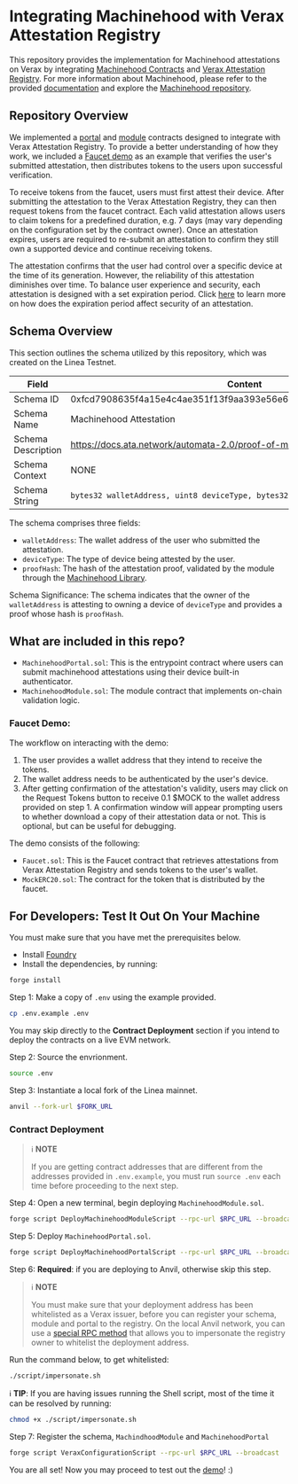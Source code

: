 # Integrating Machinehood with Verax Attestation Registry
This repository provides the implementation for Machinehood attestations on Verax by integrating [Machinehood Contracts](https://github.com/automata-network/machinehood-contracts) and [Verax Attestation Registry](https://github.com/Consensys/linea-attestation-registry). For more information about Machinehood, please refer to the provided [documentation]((https://docs.ata.network/automata-2.0/proof-of-machinehood)) and explore the [Machinehood repository](https://github.com/automata-network/machinehood-contracts).

## Repository Overview
We implemented a [portal](https://docs.ver.ax/verax-documentation/core-concepts/portals) and [module](https://docs.ver.ax/verax-documentation/core-concepts/modules) contracts designed to integrate with Verax Attestation Registry. To provide a better understanding of how they work, we included a [Faucet demo](./src/examples//00_faucet/) as an example that verifies the user's submitted attestation, then distributes tokens to the users upon successful verification.

To receive tokens from the faucet, users must first attest their device. After submitting the attestation to the Verax Attestation Registry, they can then request tokens from the faucet contract. Each valid attestation allows users to claim tokens for a predefined duration, e.g. 7 days (may vary depending on the configuration set by the contract owner). Once an attestation expires, users are required to re-submit an attestation to confirm they still own a supported device and continue receiving tokens.

The attestation confirms that the user had control over a specific device at the time of its generation. However, the reliability of this attestation diminishes over time. To balance user experience and security, each attestation is designed with a set expiration period. Click [here](https://github.com/automata-network/machinehood-contracts#does-the-attestation-prove-that-users-owns-the-device) to learn more on how does the expiration period affect security of an attestation.

## Schema Overview
This section outlines the schema utilized by this repository, which was created on the Linea Testnet.

| Field | Content |
| ---- | ---- |
| Schema ID | 0xfcd7908635f4a15e4c4ae351f13f9aa393e56e67aca82e5ffd3cf5c463464ee7 |
| Schema Name | Machinehood Attestation |
| Schema Description | https://docs.ata.network/automata-2.0/proof-of-machinehood |
| Schema Context | NONE |
| Schema String | `bytes32 walletAddress, uint8 deviceType, bytes32 proofHash` |

The schema comprises three fields:
- `walletAddress`: The wallet address of the user who submitted the attestation.
- `deviceType`: The type of device being attested by the user.
- `proofHash`: The hash of the attestation proof, validated by the module through the [Machinehood Library](https://github.com/automata-network/machinehood-contracts).

Schema Significance: The schema indicates that the owner of the `walletAddress` is attesting to owning a device of `deviceType` and provides a proof whose hash is `proofHash`.

## What are included in this repo?
- `MachinehoodPortal.sol`: This is the entrypoint contract where users can submit machinehood attestations using their device built-in authenticator.
- `MachinehoodModule.sol`: The module contract that implements on-chain validation logic.

### Faucet Demo:
The workflow on interacting with the demo:
1. The user provides a wallet address that they intend to receive the tokens.
2. The wallet address needs to be authenticated by the user's device.
3. After getting confirmation of the attestation's validity, users may click on the Request Tokens button to receive 0.1 $MOCK to the wallet address provided on step 1. A confirmation window will appear prompting users to whether download a copy of their attestation data or not. This is optional, but can be useful for debugging.

The demo consists of the following:
- `Faucet.sol`: This is the Faucet contract that retrieves attestations from Verax Attestation Registry and sends tokens to the user's wallet.
- `MockERC20.sol`: The contract for the token that is distributed by the faucet.

## For Developers: Test It Out On Your Machine

You must make sure that you have met the prerequisites below.

- Install [Foundry](https://book.getfoundry.sh/getting-started/installation)
- Install the dependencies, by running:

```bash
forge install
```

Step 1: Make a copy of `.env` using the example provided.

```bash
cp .env.example .env
```

You may skip directly to the **Contract Deployment** section if you intend to deploy the contracts on a live EVM network.

Step 2: Source the envrionment.

```bash
source .env
```

Step 3: Instantiate a local fork of the Linea mainnet.

```bash
anvil --fork-url $FORK_URL
```

### Contract Deployment

> ℹ️ **NOTE**
> 
> If you are getting contract addresses that are different from the addresses provided in `.env.example`,
> you must run `source .env` each time before proceeding to the next step.

Step 4: Open a new terminal, begin deploying `MachinehoodModule.sol`.

```bash
forge script DeployMachinehoodModuleScript --rpc-url $RPC_URL --broadcast
```

Step 5: Deploy `MachinehoodPortal.sol`.

```bash
forge script DeployMachinehoodPortalScript --rpc-url $RPC_URL --broadcast
```

Step 6: **Required**: if you are deploying to Anvil, otherwise skip this step.

> ℹ️ **NOTE**
> 
> You must make sure that your deployment address has been whitelisted as a Verax issuer, before you can
> register your schema, module and portal to the registry.
> On the local Anvil network, you can use a [special RPC method](https://book.getfoundry.sh/reference/anvil/#custom-methods) that allows you to impersonate the registry owner to whitelist the deployment address.

Run the command below, to get whitelisted:

```bash
./script/impersonate.sh
```

ℹ️ **TIP**: If you are having issues running the Shell script, most of the time it can be resolved by running:

```bash
chmod +x ./script/impersonate.sh
```

Step 7: Register the schema, `MachindhoodModule` and `MachinehoodPortal`

```bash
forge script VeraxConfigurationScript --rpc-url $RPC_URL --broadcast
```

You are all set! Now you may proceed to test out the [demo](./src/examples/00_faucet/)! :)